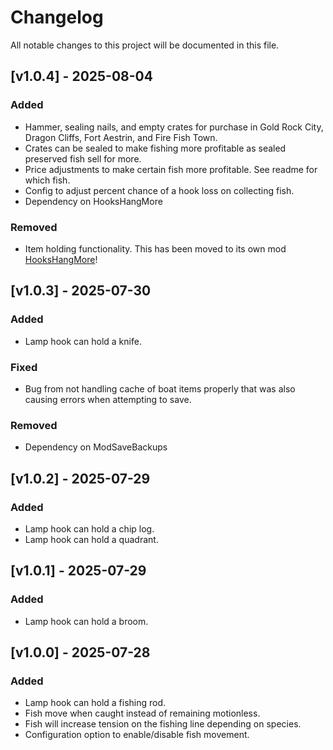 # Changelog

All notable changes to this project will be documented in this file.

## [v1.0.4] - 2025-08-04

### Added
- Hammer, sealing nails, and empty crates for purchase in Gold Rock City, Dragon Cliffs, Fort Aestrin, and Fire Fish Town.
- Crates can be sealed to make fishing more profitable as sealed preserved fish sell for more.
- Price adjustments to make certain fish more profitable. See readme for which fish.
- Config to adjust percent chance of a hook loss on collecting fish.
- Dependency on HooksHangMore

### Removed
- Item holding functionality. This has been moved to its own mod [HooksHangMore](https://github.com/bryon82/SailwindHooksHangMore)!

## [v1.0.3] - 2025-07-30

### Added
- Lamp hook can hold a knife.

### Fixed
- Bug from not handling cache of boat items properly that was also causing errors when attempting to save.

### Removed
- Dependency on ModSaveBackups

## [v1.0.2] - 2025-07-29

### Added
- Lamp hook can hold a chip log.
- Lamp hook can hold a quadrant.

## [v1.0.1] - 2025-07-29

### Added
- Lamp hook can hold a broom.

## [v1.0.0] - 2025-07-28

### Added
- Lamp hook can hold a fishing rod.
- Fish move when caught instead of remaining motionless.
- Fish will increase tension on the fishing line depending on species.
- Configuration option to enable/disable fish movement.
